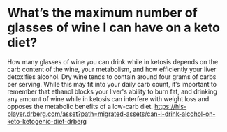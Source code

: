 # What’s the maximum number of glasses of wine I can have on a keto diet?

How many glasses of wine you can drink while in ketosis depends on the carb content of the wine, your metabolism, and how efficiently your liver detoxifies alcohol. Dry wine tends to contain around four grams of carbs per serving. While this may fit into your daily carb count, it’s important to remember that ethanol blocks your liver's ability to burn fat, and drinking any amount of wine while in ketosis can interfere with weight loss and opposes the metabolic benefits of a low-carb diet. https://hls-player.drberg.com/asset?path=migrated-assets/can-i-drink-alcohol-on-keto-ketogenic-diet-drberg